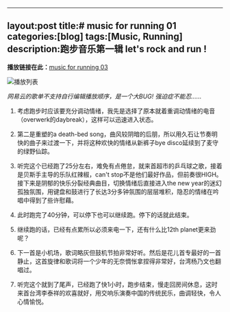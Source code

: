 ﻿



 ---
 layout:post
 title:# music for running 01
 categories:[blog]
 tags:[Music, Running]
 description:跑步音乐第一辑 let's rock and run !
 ---
 

**播放链接在此：**[music for running 03](http://music.163.com/#/playlist?id=381341437)

![播放列表](http://7xtcjb.com2.z0.glb.clouddn.com/image/jpg/music%20for%20running%2001.jpg)

*网易云的歌单不支持自行编辑播放顺序，是一个大BUG! 强迫症不能忍……*

1. 考虑跑步时应该要充分调动情绪，我先是选择了原本就着重调动情绪的电音（overwerk的daybreak），这样可以迅速进入状态。  

2. 第二是重塑的a death-bed song，曲风较阴暗的后朋，所以用久石让节奏明快的曲子来过渡一下，并将这种欢快的情绪从新裤子bye disco延续到了麦守的绿野仙踪。

3. 听完这个已经跑了25分左右，难免有点倦怠，就来首超市的乒乓球之歌，接着是贝斯手主导的乐队红辣椒，can't stop不是他们最好作品，但前奏很HIGH。接下来是阴郁的快乐分裂经典曲目，切换情绪后直接进入the new year的迷幻孤独氛围，用键盘和鼓进行了长达3分多钟氛围的层层堆积，隐忍的情绪在吟唱中得到了些许慰藉。

4. 此时跑完了40分钟，可以停下也可以继续跑。停下的话就此结束。

5. 继续跑的话，已经有点累所以必须来电一下，还有什么比12th planet更来劲呢？

6. 下一首是小机场，歌词略灰但鼓机节拍非常好听。然后是花儿首专最好的一首静止，这首旋律和歌词将一个少年的无奈惆怅拿捏得非常好，台湾杨乃文也翻唱过。

7. 听完这个就到了尾声，已经跑了快1小时，跑步结束，慢走回房间休息，这时来首台湾李泰祥的欢喜就好，用交响乐演奏中国的传统民乐，曲调轻快，令人心情愉悦。

 
